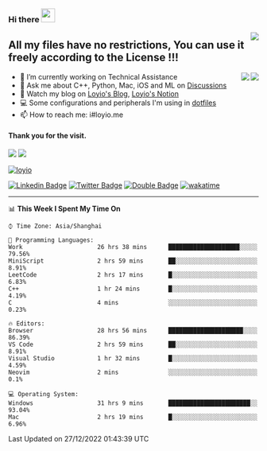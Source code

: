 <h3 align="left">Hi there <img src="https://media.giphy.com/media/hvRJCLFzcasrR4ia7z/giphy.gif" width="28"></h3>
<a align="right" href="https://github.com/loyio/loyio/blob/master/STAR/README.md"><img align="right" src="https://img.shields.io/badge/LOYIO-STAR-green" /></a>

## All my files have no restrictions, You can use it freely according to the License !!!

<a href="https://github.com/loyio#gh-light-mode-only">
     <img align="right"  src="https://loy-readme.vercel.app/api/top-langs/?username=loyio&langs_count=6&hide=css,html,jupyter%20notebook" />
</a>

<a href="https://github.com/loyio#gh-dark-mode-only">
  <img align="right"  src="https://loy-readme.vercel.app/api/top-langs/?username=loyio&langs_count=6&theme=slateorange&hide=css,html,jupyter%20notebook" />
</a>



- 🔭 I’m currently working on Technical Assistance
- 💬 Ask me about C++, Python, Mac, iOS and ML on [Discussions](https://github.com/loyio/blog/discussions)
- 📔 Watch my blog on [Loyio's Blog](https://loyio.me), [Loyio's Notion](https://loyio.notion.site/loyio/Loyio-s-Dashboard-2f56bd29222a445ea9d9e8802a1ac83b)
- 💻 Some configurations and peripherals I'm using in [dotfiles](https://github.com/loyio/dotfiles)
- 📫 How to reach me: i#loyio.me


#### Thank you for the visit.
<img src="http://profile-counter.glitch.me/loyio/count.svg" />

<img src="https://loy-readme.vercel.app/api?username=loyio&show_icons=true&hide=stars&include_all_commits=true&hide_title=true&theme=slateorange" />

     

[![loyio](https://github-profile-trophy.vercel.app/?username=loyio&theme=onedark&column=4)](https://github.com/loyio)

[![Linkedin Badge](https://img.shields.io/badge/-@loyio-0077b5?style=flat-square&logo=Linkedin&logoColor=white&labelColor=0077b5&link=https://www.linkedin.com/in/loyio-hex-363172158/)](https://www.linkedin.com/in/loyio-hex-363172158/)
[![Twitter Badge](https://img.shields.io/badge/-@loyiome-1ca0f1?style=flat-square&labelColor=1ca0f1&logo=twitter&logoColor=white&link=https://twitter.com/loyiome)](https://twitter.com/loyiome)
[![Double Badge](https://img.shields.io/badge/@loyio-007722?style=flat&logo=Douban&logoColor=white)](https://www.douban.com/people/susmote)
[![wakatime](https://wakatime.com/badge/user/c0ddc104-5a20-41d1-ab9a-c4d9ea20a4d9.svg)](https://wakatime.com/@c0ddc104-5a20-41d1-ab9a-c4d9ea20a4d9)

-------
<!--START_SECTION:waka-->
📊 **This Week I Spent My Time On** 

```text
⌚︎ Time Zone: Asia/Shanghai

💬 Programming Languages: 
Work                     26 hrs 38 mins      ████████████████████░░░░░   79.56% 
MiniScript               2 hrs 59 mins       ██░░░░░░░░░░░░░░░░░░░░░░░   8.91% 
LeetCode                 2 hrs 17 mins       █░░░░░░░░░░░░░░░░░░░░░░░░   6.83% 
C++                      1 hr 24 mins        █░░░░░░░░░░░░░░░░░░░░░░░░   4.19% 
C                        4 mins              ░░░░░░░░░░░░░░░░░░░░░░░░░   0.23%

🔥 Editors: 
Browser                  28 hrs 56 mins      █████████████████████░░░░   86.39% 
VS Code                  2 hrs 59 mins       ██░░░░░░░░░░░░░░░░░░░░░░░   8.91% 
Visual Studio            1 hr 32 mins        █░░░░░░░░░░░░░░░░░░░░░░░░   4.59% 
Neovim                   2 mins              ░░░░░░░░░░░░░░░░░░░░░░░░░   0.1%

💻 Operating System: 
Windows                  31 hrs 9 mins       ███████████████████████░░   93.04% 
Mac                      2 hrs 19 mins       █░░░░░░░░░░░░░░░░░░░░░░░░   6.96%

```


 Last Updated on 27/12/2022 01:43:39 UTC
<!--END_SECTION:waka-->
